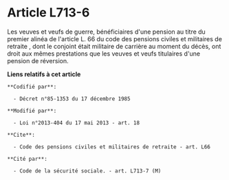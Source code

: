 # Article L713-6

Les veuves et veufs de guerre, bénéficiaires d'une pension au titre du premier alinéa de l'article L. 66 du code des pensions
civiles et militaires de retraite
, dont le conjoint était militaire de carrière au moment du décès, ont droit aux mêmes prestations que les veuves et veufs
titulaires d'une pension de réversion.

**Liens relatifs à cet article**

	**Codifié par**:

	  - Décret n°85-1353 du 17 décembre 1985

	**Modifié par**:

	  - Loi n°2013-404 du 17 mai 2013 - art. 18

	**Cite**:

	  - Code des pensions civiles et militaires de retraite - art. L66

	**Cité par**:

	  - Code de la sécurité sociale. - art. L713-7 (M)
